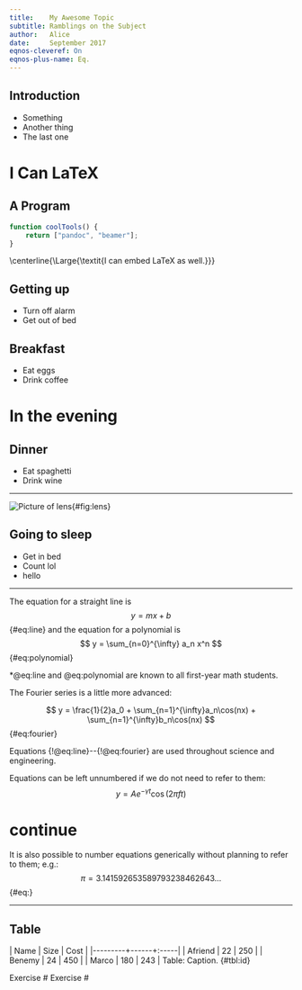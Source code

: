 ```yaml
---
title:    My Awesome Topic
subtitle: Ramblings on the Subject
author:   Alice
date:     September 2017
eqnos-cleveref: On
eqnos-plus-name: Eq.
---
```


## Introduction

- Something
- Another thing
- The last one

# I Can LaTeX

## A Program

``` javascript
function coolTools() {
    return ["pandoc", "beamer"];
}
```

\centerline{\Large{\textit{I can embed LaTeX as well.}}}
## Getting up

- Turn off alarm
- Get out of bed

## Breakfast

- Eat eggs
- Drink coffee

# In the evening

## Dinner

- Eat spaghetti
- Drink wine

------------------

![Picture of lens](pexels_photo.jpeg){#fig:lens}

## Going to sleep

- Get in bed
- Count lol
- hello


<!-- ---------- -->
<!-- ``` javascript -->
<!-- clear; close all; clc; -->
<!-- fprintf('Hello world\n'); -->
<!-- a = 10; -->
<!-- b = 20; -->
<!-- c = a + b; -->
<!-- d = a.*b; -->
<!-- x = linspace(0,10,100); -->
<!-- y = sin(x); -->
<!-- plot(x,y,'linewidth',3); -->
<!-- ``` -->

----------

The equation for a straight line is
$$ y = mx + b $$ {#eq:line}
and the equation for a  polynomial is
$$ y = \sum_{n=0}^{\infty} a_n x^n $$ {#eq:polynomial}

*@eq:line and @eq:polynomial are known to all first-year math students.

The Fourier series is a little more advanced:

$$ y = \frac{1}{2}a_0 + \sum_{n=1}^{\infty}a_n\cos(nx)
                      + \sum_{n=1}^{\infty}b_n\cos(nx)
$$ {#eq:fourier}

Equations {!@eq:line}--{!@eq:fourier} are used throughout science and engineering.

Equations can be left unnumbered if we do not need to refer to them:
$$ y = A e^{-\gamma t}\cos(2\pi f t) $$

# continue
It is also possible to number equations generically without planning to refer to them; e.g.:
$$ \pi = 3.141592653589793238462643\dots $$ {#eq:}

----------

## Table
| Name    | Size | Cost |
|---------+------+:-----|
| Afriend | 22   | 250  |
| Benemy  | 24   | 450  |
| Marco   | 180  | 243  |
Table: Caption. {#tbl:id}

Exercise #
Exercise #